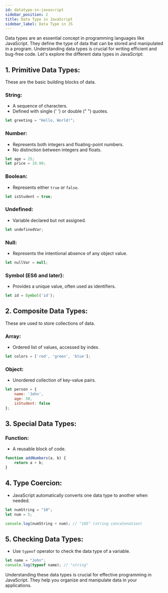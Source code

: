 ```yaml
---
id: datatype-in-javascript
sidebar_position: 2
title: Data Type in JavaScript
sidebar_label: Data Type in JS
---
```


Data types are an essential concept in programming languages like JavaScript. They define the type of data that can be stored and manipulated in a program. Understanding data types is crucial for writing efficient and bug-free code. Let's explore the different data types in JavaScript:

<AdsComponent />

## 1. **Primitive Data Types:**
   These are the basic building blocks of data.

   ### String:
   - A sequence of characters.
   - Defined with single (' ') or double (" ") quotes.
   ```javascript
   let greeting = "Hello, World!";
   ```

   ### Number:
   - Represents both integers and floating-point numbers.
   - No distinction between integers and floats.
   ```javascript
   let age = 25;
   let price = 19.99;
   ```

   ### Boolean:
   - Represents either `true` or `false`.
   ```javascript
   let isStudent = true;
   ```

   ### Undefined:
   - Variable declared but not assigned.
   ```javascript
   let undefinedVar;
   ```

   ### Null:
   - Represents the intentional absence of any object value.
   ```javascript
   let nullVar = null;
   ```

   ### Symbol (ES6 and later):
   - Provides a unique value, often used as identifiers.
   ```javascript
   let id = Symbol('id');
   ```

## 2. **Composite Data Types:**
   These are used to store collections of data.

   ### Array:
   - Ordered list of values, accessed by index.
   ```javascript
   let colors = ['red', 'green', 'blue'];
   ```

   ### Object:
   - Unordered collection of key-value pairs.
   ```javascript
   let person = {
       name: 'John',
       age: 30,
       isStudent: false
   };
   ```

<Ads />

## 3. **Special Data Types:**
   ### Function:
   - A reusable block of code.
   ```javascript
   function addNumbers(a, b) {
       return a + b;
   }
   ```

## 4. **Type Coercion:**
   - JavaScript automatically converts one data type to another when needed.
   ```javascript
   let numString = "10";
   let num = 5;

   console.log(numString + num); // "105" (string concatenation)
   ```

## 5. **Checking Data Types:**
  - Use `typeof` operator to check the data type of a variable.
   ```javascript
   let name = "John";
   console.log(typeof name); // "string"
   ```

Understanding these data types is crucial for effective programming in JavaScript. They help you organize and manipulate data in your applications.